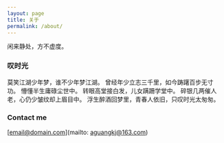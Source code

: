 ```yaml
---
layout: page
title: 关于
permalink: /about/
---
```


闲来静处，方不虚度。

### 叹时光

莫笑江湖少年梦，谁不少年梦江湖。
曾经年少立志三千里，如今踌躇百步无寸功。
懵懂半生庸碌尘世中。
转眼高堂接白发，儿女蹒跚学堂中。
碎银几两催人老，心仍少皱纹却上眉目中。
浮生醉酒回梦里，青春人依旧，只叹时光太匆匆。

### Contact me

[email@domain.com](mailto: aguangkj@163.com)